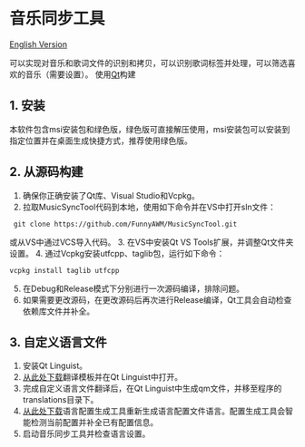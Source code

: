 # 音乐同步工具
[English Version](README_en_US.md)

可以实现对音乐和歌词文件的识别和拷贝，可以识别歌词标签并处理，可以筛选喜欢的音乐（需要设置）。
使用[Qt](https://img.shields.io/badge/-Qt-41CD52?style=flat-square&logo=qt&logoColor=FFFFFF)构建
## 1. 安装
本软件包含msi安装包和绿色版，绿色版可直接解压使用，msi安装包可以安装到指定位置并在桌面生成快捷方式，推荐使用绿色版。
## 2. 从源码构建
1. 确保你正确安装了Qt库、Visual Studio和Vcpkg。
2. 拉取MusicSyncTool代码到本地，使用如下命令并在VS中打开sln文件：
```
 git clone https://github.com/FunnyAWM/MusicSyncTool.git
```
 或从VS中通过VCS导入代码。
3. 在VS中安装Qt VS Tools扩展，并调整Qt文件夹设置。
4. 通过Vcpkg安装utfcpp、taglib包，运行如下命令：
```
vcpkg install taglib utfcpp
```
5. 在Debug和Release模式下分别进行一次源码编译，排除问题。
6. 如果需要更改源码，在更改源码后再次进行Release编译，Qt工具会自动检查依赖库文件并补全。
## 3. 自定义语言文件
1. 安装Qt Linguist。
2. [从此处下载](https://github.com/FunnyAWM/MusicSyncTool_files/raw/refs/heads/master/template.ts)翻译模板并在Qt Linguist中打开。
3. 完成自定义语言文件翻译后，在Qt Linguist中生成qm文件，并移至程序的translations目录下。
4. [从此处下载](https://github.com/FunnyAWM/MusicSyncTool_files/raw/refs/heads/master/Generator.7z)语言配置生成工具重新生成语言配置文件语言。配置生成工具会智能检测当前配置并补全已有配置信息。
5. 启动音乐同步工具并检查语言设置。
